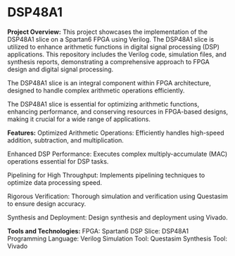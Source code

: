 # DSP48A1

**Project Overview:**
This project showcases the implementation of the DSP48A1 slice on a Spartan6 FPGA using Verilog. The DSP48A1 slice is utilized to enhance arithmetic functions in digital signal processing (DSP) applications. This repository includes the Verilog code, simulation files, and synthesis reports, demonstrating a comprehensive approach to FPGA design and digital signal processing.

The DSP48A1 slice is an integral component within FPGA architecture, designed to handle complex arithmetic operations efficiently.

The DSP48A1 slice is essential for optimizing arithmetic functions, enhancing performance, and conserving resources in FPGA-based designs, making it crucial for a wide range of applications.

**Features:**
Optimized Arithmetic Operations: Efficiently handles high-speed addition, subtraction, and multiplication.

Enhanced DSP Performance: Executes complex multiply-accumulate (MAC) operations essential for DSP tasks.

Pipelining for High Throughput: Implements pipelining techniques to optimize data processing speed.

Rigorous Verification: Thorough simulation and verification using Questasim to ensure design accuracy.

Synthesis and Deployment: Design synthesis and deployment using Vivado.

**Tools and Technologies:**
FPGA: Spartan6
DSP Slice: DSP48A1
Programming Language: Verilog
Simulation Tool: Questasim
Synthesis Tool: Vivado
